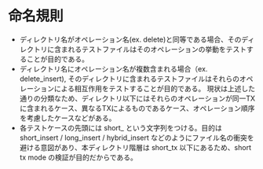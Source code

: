 # 命名規則

- ディレクトリ名がオペレーション名(ex. delete)と同等である場合、そのディレクトリに含まれるテストファイルはそのオペレーションの挙動をテストすることが目的である。
- ディレクトリ名にオペレーション名が複数含まれる場合（ex. delete_insert), そのディレクトリに含まれるテストファイルはそれらのオペレーションによる相互作用をテストすることが目的である。
現状は上述した通りの分類なため、ディレクトリ以下にはそれらのオペレーションが同一TXに含まれるケース、異なるTXによるものであるケース、オペレーション順序を考慮したケースなどがある。
- 各テストケースの先頭には short_ という文字列をつける。目的は short_insert / long_insert / hybrid_insert などのようにファイル名の衝突を避ける意図があり、本ディレクトリ階層は short_tx 以下にあるため、short tx mode の検証が目的だからである。